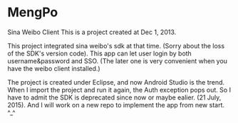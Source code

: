 # MengPo
Sina Weibo Client
This is a project created at Dec 1, 2013.



This project integrated sina weibo's sdk at that time. (Sorry about the loss of the SDK's version code).
This app can let user login by both username&password and SSO. (The later one is very convenient when you have the weibo client installed.)

The project is created under Eclipse, and now Android Studio is the trend.
When I import the project and run it again, the Auth exception pops out. 
So I have to admit the SDK is deprecated since now or maybe ealier. (21 July, 2015).
And I will work on a new repo to implement the app from new start. ^_^
